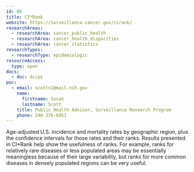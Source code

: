 ```yaml
---
id: 88
title: CI*Rank
website: https://surveillance.cancer.gov/cirank/
researchAreas:
  - researchArea: cancer_public_health
  - researchArea: cancer_health_disparities
  - researchArea: cancer_statistics
researchTypes:
  - researchType: epidemiologic
resourceAccess:
  type: open
docs:
  - doc: dccps
poc:
  - email: scotts2@mail.nih.gov
    name:
      firstname: Susan
      lastname: Scott
    title: Public Health Advisor, Surveillance Research Program
    phone: 240-276-6951
---
```

Age-adjusted U.S. incidence and mortality rates by geographic region, plus the confidence intervals for those rates and their ranks. Results presented in CI*Rank help show the usefulness of ranks. For example, ranks for relatively rare diseases or less populated areas may be essentially meaningless because of their large variability, but ranks for more common diseases in densely populated regions can be very useful.
